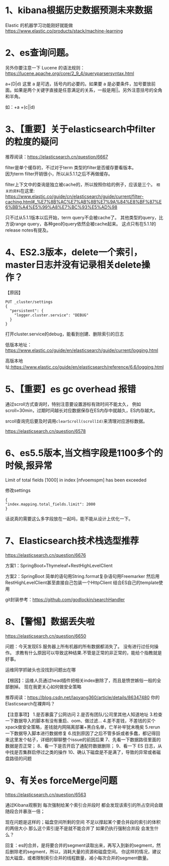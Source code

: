 # 1、kibana根据历史数据预测未来数据

Elastic 的机器学习功能刚好就能做 
https://www.elastic.co/products/stack/machine-learning

# 2、es查询问题。

另外你要注意一下 Lucene 的语法规则：
https://lucene.apache.org/core/2_9_4/queryparsersyntax.html
 
a+(D|d) 这里 a 是可选，括号内的必要的。如果要 a 是必要条件，加号要放前面。如果是两个关键字直接是任意满足的关系，一般是用||。另外注意括号的全角和半角。
 
如：+a +(c||d)

# 3、【重要】关于elasticsearch中filter的粒度的疑问

推荐阅读：https://elasticsearch.cn/question/6667

filter是单个缓存的，不过对于term 类型的filter是否缓存要看版本。  
因为term filter开销很小，所以从5.1.1之后不再做缓存。

filter上下文中的查询是独立被cache的，所以按照你给的例子，应该是三个。
```相关的资料```在这里: https://www.elastic.co/guide/cn/elasticsearch/guide/current/filter-caching.html#_%E7%8B%AC%E7%AB%8B%E7%9A%84%E8%BF%87%E6%BB%A4%E5%99%A8%E7%BC%93%E5%AD%98

只不过从5.1.1版本以后开始，term query不会被cache了。
其他类型的query，比方说range query，各种geo的query依然会被cache起来。 这点只有在5.1.1的release notes有提及。

# 4、ES2.3版本，delete一个索引，master日志并没有记录相关delete操作？

【原因】
```
PUT _cluster/settings
{
  "persistent": {
    "logger.cluster.service": "DEBUG"
  }
}
```
打开cluster.service的debug，能看到创建、删除索引的日志

低版本地址：https://www.elastic.co/guide/en/elasticsearch/guide/current/logging.html

高版本地址;https://www.elastic.co/guide/en/elasticsearch/reference/6.6/logging.html

# 5、【重要】es gc overhead 报错

通过scroll方式查询时，特别注意要设置游标有效时间不能太久，
例如scroll=30min，过期时间越长对应数据保存在ES内存中就越久，ES内存越大。

srcoll查询完后要及时调用```clearScroll(scrollId)```来清理对应游标数据。

https://elasticsearch.cn/question/6578

# 6、es5.5版本,当文档字段是1100多个的时候,报异常

Limit of total fields [1000] in index [nfvoemspm] has been exceeded

修改settings
```
{
"index.mapping.total_fields.limit": 2000
}
```

话说真的需要这么多字段放在一起吗，能不能从设计上优化一下。

# 7、Elasticsearch技术栈选型推荐

https://elasticsearch.cn/question/6676

方案1：SpringBoot+Thymeleaf+RestHighLevelClient

方案2：SpringBoot
简单的语句用String.format复杂语句用Freemarker
然后用RestHighLevelClient甚至直接自己包装一个HttpClient
结合ES自己的template使用

git封装参考：https://github.com/godlockin/searchHandler

# 8、【警惕】数据丢失啦

https://elasticsearch.cn/question/6650

问题：今天发现ES 服务器上所有机器的所有数据都消失了。  没有进行过任何操作。
求教有什么原因可以导致这种结果.不管是正常的非正常的，能给个指教就是好事。  

运维同学抓破头也没找到问题出在哪

【根因】：运维人员通过head插件把相关index删除了，而且是愤世嫉俗一般的全部删掉。 现在我更关心如何做安全策略

推荐阅读：https://blog.csdn.net/laoyang360/article/details/86347480 你的Elasticsearch在裸奔吗？

【注意事项】
1.是否暴露了公网访问
2.是否有团队/公司里其他人知道地址
3.检查一下数据导入的脚本有没有重启、oom、做过滤…
4.差不差钱，不差钱的买个xpack做安全策略，差钱就内网隔离部署+黑白名单，亡羊补牢犹未晚矣
5.rerun一下数据导入脚本进行数据修复
6.找到原因了之后不管多妖或者多蠢，都记得回来这里发个帖子，详细的聊聊整个issue的前因后果
7、先看一下数据路径里面的数据是否正常；
8、看一下是否开启了通配符数据删除；
9、看一下 ES 日志，从中找是否集群启停过之类的操作
10、确认下磁盘是不是满了，导致的异常或者磁盘路径的问题


# 9、有关es forceMerge问题

https://elasticsearch.cn/question/6563

通过Kibana观察到 每次强制给某个索引合并段时 都会发现该索引的所占空间会跟随段合并暴涨一倍；
 
现在问题是这样的；磁盘空间所剩的空间 不足以撑起某个要合并段的索引的体积的两倍大小 
那么这个索引是不是就不能合并了 如果仍执行强制合并段 会发生什么？

回复：es的合并，是将要合并的segment读取出来，再写入到新的segment，然后删除老的segment，所以，消耗大量的资源和磁盘空间。
你这样的情况，建议加大磁盘，或者限制索引合并的线程数量，减小每次合并的segment数量。







